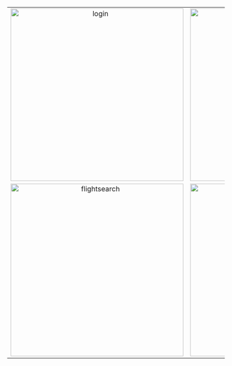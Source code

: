 <table>
  <tr>
    <td align="center">
      <img src="https://github.com/user-attachments/assets/7d9a5b20-15d2-461a-90ef-ad79edcb3979" width="400" alt="login"/>
    </td>
    <td align="center">
      <img src="https://github.com/user-attachments/assets/bfa0ce4b-ecb2-4171-a257-1567607c05d4" width="400" alt="registration"/>
    </td>
  </tr>
  <tr>
    <td align="center">
      <img src="https://github.com/user-attachments/assets/7d9fba6a-de9d-419f-a24a-c1ebd216e868" width="400" alt="flightsearch"/>
    </td>
    <td align="center">
      <img src="https://github.com/user-attachments/assets/e6769367-b49f-4b75-9013-682dc3c0d5ed" width="400" alt="flightsearchresult"/>
    </td>
  </tr>
</table>

